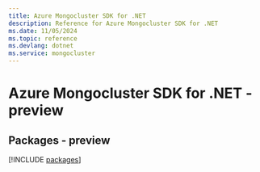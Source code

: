 ```yaml
---
title: Azure Mongocluster SDK for .NET
description: Reference for Azure Mongocluster SDK for .NET
ms.date: 11/05/2024
ms.topic: reference
ms.devlang: dotnet
ms.service: mongocluster
---
```

# Azure Mongocluster SDK for .NET - preview
## Packages - preview
[!INCLUDE [packages](mongocluster-index.md)]